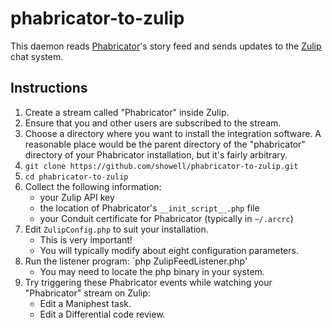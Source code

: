 phabricator-to-zulip
========================

This daemon reads [Phabricator](http://phabricator.org/)'s story feed and sends
updates to the [Zulip](https://zulip.com/) chat system.

## Instructions

1. Create a stream called "Phabricator" inside Zulip.
2. Ensure that you and other users are subscribed to the stream.
3. Choose a directory where you want to install the integration software.  A
  reasonable place would be the parent directory of the "phabricator" directory
  of your Phabricator installation, but it's fairly arbitrary.
4. `git clone https://github.com/showell/phabricator-to-zulip.git`
5. `cd phabricator-to-zulip`
6. Collect the following information:
    * your Zulip API key
    * the location of Phabricator's `__init_script__.php` file
    * your Conduit certificate for Phabricator (typically in `~/.arcrc`)
7. Edit `ZulipConfig.php` to suit your installation.
    * This is very important!
    * You will typically modify about eight configuration parameters.
8. Run the listener program: `php ZulipFeedListener.php'
    * You may need to locate the php binary in your system.
9. Try triggering these Phabricator events while watching your "Phabricator" stream on Zulip:
    * Edit a Maniphest task.
    * Edit a Differential code review.
